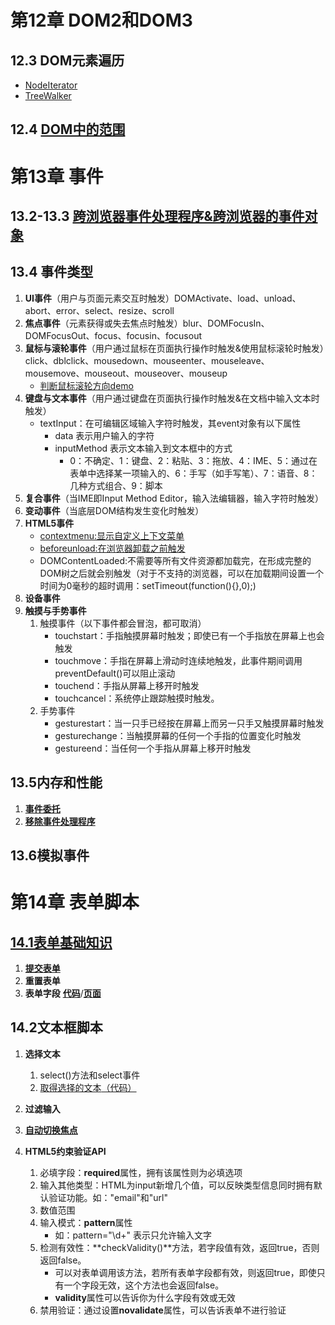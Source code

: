 # 第12章 DOM2和DOM3
## 12.3 DOM元素遍历
* [NodeIterator](https://seven777777.github.io/Js-note/12.3traverse/NodeIterator.html)
* [TreeWalker](https://seven777777.github.io/Js-note/12.3traverse/TreeWalker.html)

## 12.4 [DOM中的范围](https://seven777777.github.io/Js-note/12.4range/12.4.1.html)

# 第13章 事件
## 13.2-13.3 [跨浏览器事件处理程序&跨浏览器的事件对象](https://github.com/seven777777/Js-note/blob/gh-pages/13/13.2-13.3.js)
## 13.4 事件类型
1. **UI事件**（用户与页面元素交互时触发）DOMActivate、load、unload、abort、error、select、resize、scroll
2. **焦点事件**（元素获得或失去焦点时触发）blur、DOMFocusIn、DOMFocusOut、focus、focusin、focusout
3. **鼠标与滚轮事件**（用户通过鼠标在页面执行操作时触发&使用鼠标滚轮时触发）click、dblclick、mousedown、mouseenter、mouseleave、mousemove、mouseout、mouseover、mouseup 
	* [判断鼠标滚轮方向demo](https://seven777777.github.io/Js-note/13/13.4.3.html)
4. **键盘与文本事件**（用户通过键盘在页面执行操作时触发&在文档中输入文本时触发）
	* textInput：在可编辑区域输入字符时触发，其event对象有以下属性
		* data 表示用户输入的字符
		* inputMethod 表示文本输入到文本框中的方式
			* 0：不确定、1：键盘、2：粘贴、3：拖放、4：IME、5：通过在表单中选择某一项输入的、6：手写（如手写笔）、7：语音、8：几种方式组合、9：脚本
5. **复合事件**（当IME即Input Method Editor，输入法编辑器，输入字符时触发）
6. **变动事件**（当底层DOM结构发生变化时触发）
7. **HTML5事件**
	* [contextmenu:显示自定义上下文菜单](https://seven777777.github.io/Js-note/13/13.4.7contextmenu.html)
	* [beforeunload:在浏览器卸载之前触发](https://seven777777.github.io/Js-note/13/13.4.7beforeunload.html)
	* DOMContentLoaded:不需要等所有文件资源都加载完，在形成完整的DOM树之后就会别触发（对于不支持的浏览器，可以在加载期间设置一个时间为0毫秒的超时调用：setTimeout(function(){},0);)
8. **设备事件**
9. **触摸与手势事件**
	1. 触摸事件（以下事件都会冒泡，都可取消）
		* touchstart：手指触摸屏幕时触发；即使已有一个手指放在屏幕上也会触发
		* touchmove：手指在屏幕上滑动时连续地触发，此事件期间调用preventDefault()可以阻止滚动
		* touchend：手指从屏幕上移开时触发
		* touchcancel：系统停止跟踪触摸时触发。
	2. 手势事件
		* gesturestart：当一只手已经按在屏幕上而另一只手又触摸屏幕时触发
		* gesturechange：当触摸屏幕的任何一个手指的位置变化时触发
		* gestureend：当任何一个手指从屏幕上移开时触发 
## 13.5内存和性能
1. **[事件委托](https://seven777777.github.io/Js-note/13/13.5.1.html)**
2. **[移除事件处理程序](https://seven777777.github.io/Js-note/13/13.5.1.html)**

## 13.6模拟事件

# 第14章 表单脚本
## [14.1表单基础知识](https://seven777777.github.io/Js-note/14/14.1.html)
1. [**提交表单**](https://github.com/seven777777/Js-note/blob/gh-pages/14/14.1.1.js)
2. **重置表单**
3. **表单字段** [**代码**](https://github.com/seven777777/Js-note/blob/gh-pages/14/14.1.3.html)/[**页面**](https://seven777777.github.io/Js-note/14/14.1.3.html)

## 14.2文本框脚本
1. **选择文本**
	1. select()方法和select事件
	2. [取得选择的文本](https://seven777777.github.io/Js-note/14/14.2.1.html)[（代码）](https://github.com/seven777777/Js-note/blob/gh-pages/14/14.2.1.html)

2. **过滤输入**
3. [**自动切换焦点**](https://seven777777.github.io/Js-note/14/14.2.3.html)
4. **HTML5约束验证API**
	1. 必填字段：**required**属性，拥有该属性则为必填选项
	2. 输入其他类型：HTML为input新增几个值，可以反映类型信息同时拥有默认验证功能。如："email"和"url"
	3. 数值范围
	4. 输入模式：**pattern**属性
		* 如：pattern="\d+" 表示只允许输入文字
	5. 检测有效性：**checkValidity()**方法，若字段值有效，返回true，否则返回false。
		* 可以对表单调用该方法，若所有表单字段都有效，则返回true，即使只有一个字段无效，这个方法也会返回false。
		* **validity**属性可以告诉你为什么字段有效或无效
	6. 禁用验证：通过设置**novalidate**属性，可以告诉表单不进行验证